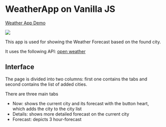# WeatherApp on Vanilla JS

<a href='https://653796383bd3db0f5834cc99--papaya-hamster-6e62d8.netlify.app/'>Weather App Demo</a>

<img src='ezgif.com-video-to-gif.gif'/>

This app is used for showing the Weather Forecast based on the found city.

It uses the following API: <a href='https://openweathermap.org/'>open weather</a>

## Interface
The page is divided into two columns: first one contains the tabs and second contains the list of added cities.

There are three main tabs
<ul>
    <li>Now: shows the current city and its forecast with the button heart, which adds the city to the city list</li>
    <li>Details: shows more detailed forecast on the current city</li>
    <li>Forecast: depicts 3 hour-forecast</li>
</ul>
